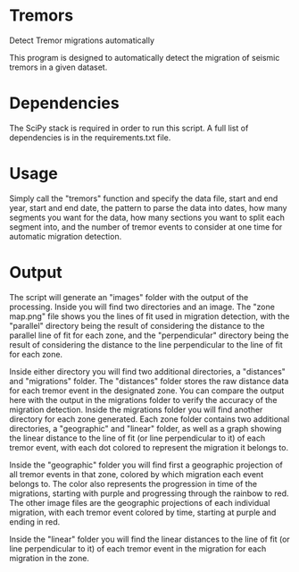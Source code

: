# Tremors
Detect Tremor migrations automatically

This program is designed to automatically detect the migration of seismic tremors in a given dataset.  

# Dependencies
The SciPy stack is required in order to run this script.  A full list of dependencies is in the requirements.txt file.

# Usage
Simply call the "tremors" function and specify the data file, start and end year, start and end date, the pattern to parse the data into dates, how many segments you want for the data, how many sections you want to split each segment into, and the number of tremor events to consider at one time for automatic migration detection.

# Output
The script will generate an "images" folder with the output of the processing.  Inside you will find two directories and an image.  The "zone map.png" file shows you the lines of fit used in migration detection, with the "parallel" directory being the result of considering the distance to the parallel line of fit for each zone, and the "perpendicular" directory being the result of considering the distance to the line perpendicular to the line of fit for each zone.  

Inside either directory you will find two additional directories, a "distances" and "migrations" folder.  The "distances" folder stores the raw distance data for each tremor event in the designated zone.  You can compare the output here with the output in the migrations folder to verify the accuracy of the migration detection.
Inside the migrations folder you will find another directory for each zone generated. Each zone folder contains two additional directories, a "geographic" and "linear" folder, as well as a graph showing the linear distance to the line of fit (or line perpendicular to it) of each tremor event, with each dot colored to represent the migration it belongs to.  

Inside the "geographic" folder you will find first a geographic projection of all tremor events in that zone, colored by which migration each event belongs to.  The color also represents the progression in time of the migrations, starting with purple and progressing through the rainbow to red.  The other image files are the geographic projections of each individual migration, with each tremor event colored by time, starting at purple and ending in red.  

Inside the "linear" folder you will find the linear distances to the line of fit (or line perpendicular to it) of each tremor event in the migration for each migration in the zone.  

